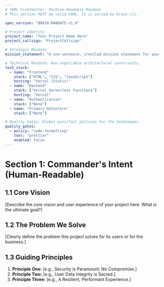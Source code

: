 ```yaml
---
# YAML Frontmatter: Machine-Readable Mandate
# This section MUST be valid YAML. It is parsed by brain-cli.

spec_version: "BRAIN-MANDATE-v1.0"

# Project Identity
project_name: "Your Project Name Here"
project_callsign: "ProjectCallsign"

# Strategic Mandate
mission_statement: "A one-sentence, ironclad mission statement for your project."

# Technical Mandate: Non-negotiable architectural constraints.
tech_stack:
  - name: "Frontend"
    stack: ["HTML", "CSS", "JavaScript"]
    hosting: "Vercel (Static)"
  - name: "Backend"
    stack: ["Vercel Serverless Functions"]
    hosting: "Vercel"
  - name: "Authentication"
    stack: ["None"]
  - name: "Primary Datastore"
    stack: ["None"]

# Quality Gates: Global pass/fail policies for the Gatekeeper.
quality_gates:
  - policy: "code-formatting"
    tool: "prettier"
    enabled: false
---
```


# Section 1: Commander's Intent (Human-Readable)

## 1.1 Core Vision
[Describe the core vision and user experience of your project here. What is the ultimate goal?]

## 1.2 The Problem We Solve
[Clearly define the problem this project solves for its users or for the business.]

## 1.3 Guiding Principles
1.  **Principle One:** [e.g., Security is Paramount; No Compromise.]
2.  **Principle Two:** [e.g., User Data Integrity is Sacred.]
3.  **Principle Three:** [e.g., A Resilient, Performant Experience.]
